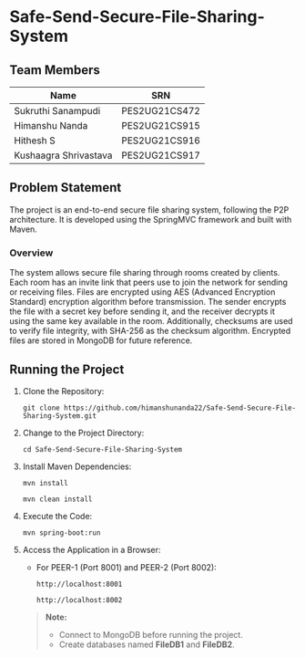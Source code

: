 # Safe-Send-Secure-File-Sharing-System

## Team Members
| Name                  | SRN            |
| --------------------- | -------------- |
| Sukruthi Sanampudi   | PES2UG21CS472 |
| Himanshu Nanda        | PES2UG21CS915 |
| Hithesh S              | PES2UG21CS916 |
| Kushaagra Shrivastava | PES2UG21CS917 |

## Problem Statement
The project is an end-to-end secure file sharing system, following the P2P architecture. It is developed using the SpringMVC framework and built with Maven.

### Overview
The system allows secure file sharing through rooms created by clients. Each room has an invite link that peers use to join the network for sending or receiving files. Files are encrypted using AES (Advanced Encryption Standard) encryption algorithm before transmission. The sender encrypts the file with a secret key before sending it, and the receiver decrypts it using the same key available in the room. Additionally, checksums are used to verify file integrity, with SHA-256 as the checksum algorithm. Encrypted files are stored in MongoDB for future reference.

## Running the Project
1. Clone the Repository:
    ```
    git clone https://github.com/himanshunanda22/Safe-Send-Secure-File-Sharing-System.git
    ```
2. Change to the Project Directory:
    ```
    cd Safe-Send-Secure-File-Sharing-System
    ```
3. Install Maven Dependencies:
    ```
    mvn install
    ```
    ```
    mvn clean install
    ```
4. Execute the Code:
    ```
    mvn spring-boot:run
    ```
5. Access the Application in a Browser:
    - For PEER-1 (Port 8001) and PEER-2 (Port 8002):
        ```
        http://localhost:8001
        ```
        ```
        http://localhost:8002
        ```

    > **Note:** 
    > - Connect to MongoDB before running the project.
    > - Create databases named **FileDB1** and **FileDB2**.
